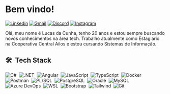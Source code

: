 # Bem vindo!

[![Linkedin](https://img.shields.io/badge/LinkedIn-0077B5?style=for-the-badge&logo=linkedin&logoColor=white)](https://www.linkedin.com/in/lucas-da-cunha-dev/) [![Gmail](https://img.shields.io/badge/Gmail-D14836?style=for-the-badge&logo=gmail&logoColor=white)](mailto:luques.cunha@gmail.com) [![Discord](https://img.shields.io/badge/Discord-7289DA?style=for-the-badge&logo=discord&logoColor=white)](https://discordapp.com/channels/@luques) [![Instagram](https://img.shields.io/badge/Instagram-E4405F?style=for-the-badge&logo=instagram&logoColor=white)](https://www.instagram.com/luques__/)

Olá, meu nome é Lucas da Cunha, tenho 20 anos e estou sempre buscando novos conhecimentos na área tech. Trabalho atualmente como Estagiário na Cooperativa Central Ailos e estou cursando Sistemas de Informação.

## 🛠 &nbsp;Tech Stack
![C#](https://img.shields.io/badge/-C%23-05122A?style=flat-square&logo=c%23&logoColor=512BD4)&nbsp;
![.NET](https://img.shields.io/badge/.NET-05122A?style=flat-square&logo=dotnet&logoColor=512BD4)&nbsp;
![Angular](https://img.shields.io/badge/-Angular-05122A?style=flat-square&logo=angular&logoColor=DD0031)&nbsp;
![JavaScript](https://img.shields.io/badge/-JavaScript-05122A?style=flat-square&logo=javascript)&nbsp;
![TypeScript](https://img.shields.io/badge/-TypeScript-05122A?style=flat-square&logo=typescript)&nbsp;
![Docker](https://img.shields.io/badge/Docker-05122A?style=flat-square&logo=docker&logoColor=2CA5E0)&nbsp;
![Postman](https://img.shields.io/badge/Postman-05122A?style=flat-square&logo=Postman&logoColor=FF6C37)&nbsp;
![PL/SQL](https://img.shields.io/badge/-PL%2FSQL-05122A?style=flat-square&logo=oracle&logoColor=DD0031)&nbsp;
![PostgreSQL](https://img.shields.io/badge/-PostgreSQL-05122A?style=flat-square&logo=postgresql)&nbsp;
![Oracle](https://img.shields.io/badge/-Oracle-05122A?style=flat-square&logo=oracle&logoColor=DD0031)&nbsp;
![MySQL](https://img.shields.io/badge/-MySQL-05122A?style=flat-square&logo=mysql)&nbsp;
![Azure DevOps](https://img.shields.io/badge/-Azure%20DevOps-05122A?style=flat-square&logo=azure-devops)&nbsp;
![WSL](https://img.shields.io/badge/Ubuntu-05122A?style=flat-square&logo=ubuntu&logoColor=E95420)&nbsp;
![Bootstrap](https://img.shields.io/badge/Bootstrap-05122A?style=flat-square&logo=bootstrap&logoColor=563D7C)&nbsp;
![Tailwind](https://img.shields.io/badge/Tailwind-05122A?style=flat-square&logo=tailwind-css&logoColor=38B2AC)&nbsp;
![Git](https://img.shields.io/badge/GIT-05122A?style=flat-square&logo=git&logoColor=E44C30)&nbsp;
